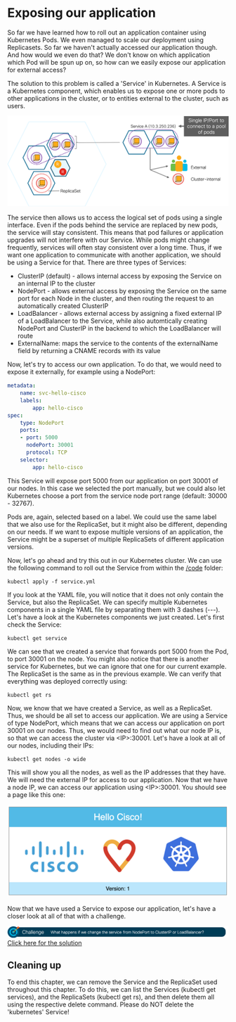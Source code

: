 # Exposing our application

So far we have learned how to roll out an application container using Kubernetes Pods. We even managed to scale our deployment using Replicasets. So far we haven't actually accessed our application though. And how would we even do that? We don't know on which application which Pod will be spun up on, so how can we easily expose our application for external access?

The solution to this problem is called a 'Service' in Kubernetes. A Service is a Kubernetes component, which enables us to expose one or more pods to other applications in the cluster, or to entities external to the cluster, such as users.

![Kubernetes Service](img/service.png?raw=true "Kubernetes Service")

The service then allows us to access the logical set of pods using a single interface. Even if the pods behind the service are replaced by new pods, the service will stay consistent. This means that pod failures or application upgrades will not interfere with our Service. While pods might change frequently, services will often stay consistent over a long time. Thus, if we want one application to communicate with another application, we should be using a Service for that. There are three types of Services:
* ClusterIP (default) - allows internal access by exposing the Service on an internal IP to the cluster
* NodePort - allows external access by exposing the Service on the same port for each Node in the cluster, and then routing the request to an automatically created ClusterIP
* LoadBalancer - allows external access by assigning a fixed external IP of a LoadBalancer to the Service, while also automtically creating NodePort and ClusterIP in the backend to which the LoadBalancer will route
* ExternalName: maps the service to the contents of the externalName field by returning a CNAME records with its value

Now, let's try to access our own application. To do that, we would need to expose it externally, for example using a NodePort:

```yaml
metadata:
    name: svc-hello-cisco
    labels:
        app: hello-cisco
spec:
    type: NodePort
    ports:
    - port: 5000
      nodePort: 30001
      protocol: TCP
    selector:
        app: hello-cisco
```

This Service will expose port 5000 from our application on port 30001 of our nodes. In this case we selected the port manually, but we could also let Kubernetes choose a port from the service node port range (default: 30000 - 32767).

Pods are, again, selected based on a label. We could use the same label that we also use for the ReplicaSet, but it might also be different, depending on our needs. If we want to expose multiple versions of an application, the Service might be a superset of multiple ReplicaSets of different application versions.

Now, let's go ahead and try this out in our Kubernetes cluster. We can use the following command to roll out the Service from within the [/code](code/ "/code") folder:

```
kubectl apply -f service.yml
```

If you look at the YAML file, you will notice that it does not only contain the Service, but also the ReplicaSet. We can specify multiple Kubernetes components in a single YAML file by separating them with 3 dashes (---). Let's have a look at the Kubernetes components we just created. Let's first check the Service:

```
kubectl get service
```

We can see that we created a service that forwards port 5000 from the Pod, to port 30001 on the node. You might also notice that there is another service for Kubernetes, but we can ignore that one for our current example. The ReplicaSet is the same as in the previous example. We can verify that everything was deployed correctly using:

```
kubectl get rs
```

Now, we know that we have created a Service, as well as a ReplicaSet. Thus, we should be all set to access our application. We are using a Service of type NodePort, which means that we can access our application on port 30001 on our nodes. Thus, we would need to find out what our node IP is, so that we can access the cluster via &lt;IP&gt;:30001. Let's have a look at all of our nodes, including their IPs:

```
kubectl get nodes -o wide
```

This will show you all the nodes, as well as the IP addresses that they have. We will need the external IP for access to our application. Now that we have a node IP, we can access our application using &lt;IP&gt;:30001. You should see a page like this one:

![Example App](img/example_app.png?raw=true "Example App")

Now that we have used a Service to expose our application, let's have a closer look at all of that with a challenge.

![Challenge 1](img/challenge1.png?raw=true "Challenge 1")
[Click here for the solution](./solutions/challenge1 "Click here for the solution")

## Cleaning up
To end this chapter, we can remove the Service and the ReplicaSet used throughout this chapter. To do this, we can list the Services (kubectl get services), and the ReplicaSets (kubectl get rs), and then delete them all using the respective delete command. Please do NOT delete the 'kubernetes' Service!
